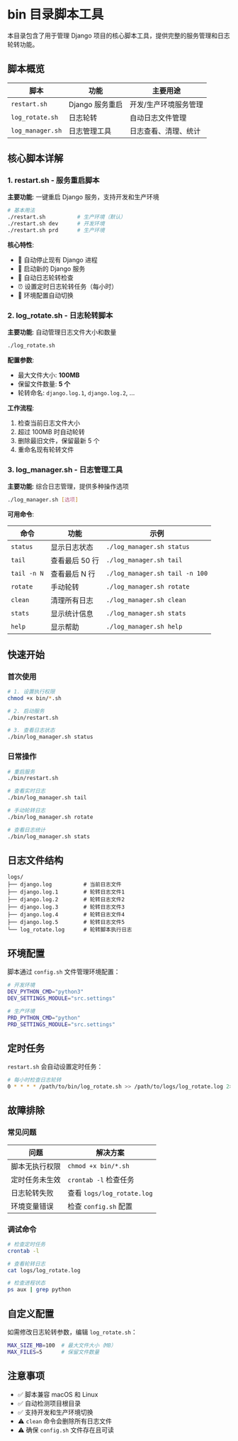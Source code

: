 # bin 目录脚本工具

本目录包含了用于管理 Django 项目的核心脚本工具，提供完整的服务管理和日志轮转功能。

## 脚本概览

| 脚本             | 功能            | 主要用途              |
| ---------------- | --------------- | --------------------- |
| `restart.sh`     | Django 服务重启 | 开发/生产环境服务管理 |
| `log_rotate.sh`  | 日志轮转        | 自动日志文件管理      |
| `log_manager.sh` | 日志管理工具    | 日志查看、清理、统计  |

## 核心脚本详解

### 1. restart.sh - 服务重启脚本

**主要功能**: 一键重启 Django 服务，支持开发和生产环境

```bash
# 基本用法
./restart.sh          # 生产环境（默认）
./restart.sh dev      # 开发环境
./restart.sh prd      # 生产环境
```

**核心特性**:

-   🔄 自动停止现有 Django 进程
-   🚀 启动新的 Django 服务
-   📝 自动日志轮转检查
-   ⏰ 设置定时日志轮转任务（每小时）
-   🎯 环境配置自动切换

### 2. log_rotate.sh - 日志轮转脚本

**主要功能**: 自动管理日志文件大小和数量

```bash
./log_rotate.sh
```

**配置参数**:

-   最大文件大小: **100MB**
-   保留文件数量: **5 个**
-   轮转命名: `django.log.1`, `django.log.2`, ...

**工作流程**:

1. 检查当前日志文件大小
2. 超过 100MB 时自动轮转
3. 删除最旧文件，保留最新 5 个
4. 重命名现有轮转文件

### 3. log_manager.sh - 日志管理工具

**主要功能**: 综合日志管理，提供多种操作选项

```bash
./log_manager.sh [选项]
```

**可用命令**:

| 命令        | 功能           | 示例                           |
| ----------- | -------------- | ------------------------------ |
| `status`    | 显示日志状态   | `./log_manager.sh status`      |
| `tail`      | 查看最后 50 行 | `./log_manager.sh tail`        |
| `tail -n N` | 查看最后 N 行  | `./log_manager.sh tail -n 100` |
| `rotate`    | 手动轮转       | `./log_manager.sh rotate`      |
| `clean`     | 清理所有日志   | `./log_manager.sh clean`       |
| `stats`     | 显示统计信息   | `./log_manager.sh stats`       |
| `help`      | 显示帮助       | `./log_manager.sh help`        |

## 快速开始

### 首次使用

```bash
# 1. 设置执行权限
chmod +x bin/*.sh

# 2. 启动服务
./bin/restart.sh

# 3. 查看日志状态
./bin/log_manager.sh status
```

### 日常操作

```bash
# 重启服务
./bin/restart.sh

# 查看实时日志
./bin/log_manager.sh tail

# 手动轮转日志
./bin/log_manager.sh rotate

# 查看日志统计
./bin/log_manager.sh stats
```

## 日志文件结构

```
logs/
├── django.log          # 当前日志文件
├── django.log.1        # 轮转日志文件1
├── django.log.2        # 轮转日志文件2
├── django.log.3        # 轮转日志文件3
├── django.log.4        # 轮转日志文件4
├── django.log.5        # 轮转日志文件5
└── log_rotate.log      # 轮转脚本执行日志
```

## 环境配置

脚本通过 `config.sh` 文件管理环境配置：

```bash
# 开发环境
DEV_PYTHON_CMD="python3"
DEV_SETTINGS_MODULE="src.settings"

# 生产环境
PRD_PYTHON_CMD="python"
PRD_SETTINGS_MODULE="src.settings"
```

## 定时任务

`restart.sh` 会自动设置定时任务：

```bash
# 每小时检查日志轮转
0 * * * * /path/to/bin/log_rotate.sh >> /path/to/logs/log_rotate.log 2>&1
```

## 故障排除

### 常见问题

| 问题           | 解决方案                   |
| -------------- | -------------------------- |
| 脚本无执行权限 | `chmod +x bin/*.sh`        |
| 定时任务未生效 | `crontab -l` 检查任务      |
| 日志轮转失败   | 查看 `logs/log_rotate.log` |
| 环境变量错误   | 检查 `config.sh` 配置      |

### 调试命令

```bash
# 检查定时任务
crontab -l

# 查看轮转日志
cat logs/log_rotate.log

# 检查进程状态
ps aux | grep python
```

## 自定义配置

如需修改日志轮转参数，编辑 `log_rotate.sh`：

```bash
MAX_SIZE_MB=100  # 最大文件大小（MB）
MAX_FILES=5      # 保留文件数量
```

## 注意事项

-   ✅ 脚本兼容 macOS 和 Linux
-   ✅ 自动检测项目根目录
-   ✅ 支持开发和生产环境切换
-   ⚠️ `clean` 命令会删除所有日志文件
-   ⚠️ 确保 `config.sh` 文件存在且可读

